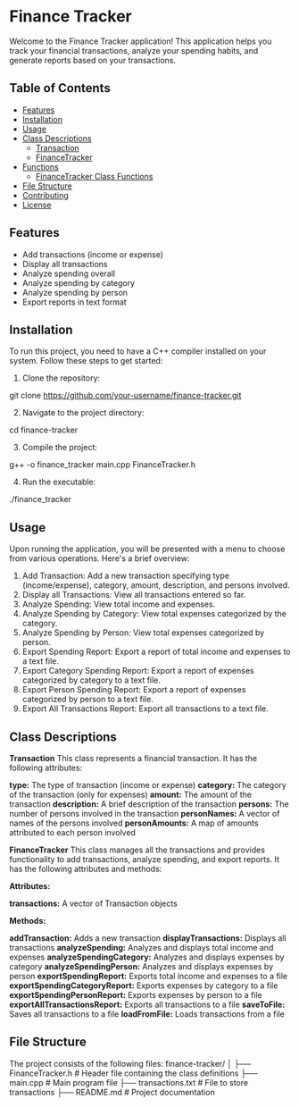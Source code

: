 # Finance Tracker

Welcome to the Finance Tracker application! This application helps you track your financial transactions, analyze your spending habits, and generate reports based on your transactions.

## Table of Contents

- [Features](#features)
- [Installation](#installation)
- [Usage](#usage)
- [Class Descriptions](#class-descriptions)
  - [Transaction](#transaction)
  - [FinanceTracker](#financetracker)
- [Functions](#functions)
  - [FinanceTracker Class Functions](#financetracker-class-functions)
- [File Structure](#file-structure)
- [Contributing](#contributing)
- [License](#license)

## Features

- Add transactions (income or expense)
- Display all transactions
- Analyze spending overall
- Analyze spending by category
- Analyze spending by person
- Export reports in text format

## Installation

To run this project, you need to have a C++ compiler installed on your system. Follow these steps to get started:

1. Clone the repository:

git clone https://github.com/your-username/finance-tracker.git

2. Navigate to the project directory:
   
cd finance-tracker

3. Compile the project:

g++ -o finance_tracker main.cpp FinanceTracker.h

4. Run the executable:

./finance_tracker

## Usage

Upon running the application, you will be presented with a menu to choose from various operations. Here's a brief overview:

1. Add Transaction: Add a new transaction specifying type (income/expense), category, amount, description, and persons involved.
2. Display all Transactions: View all transactions entered so far.
3. Analyze Spending: View total income and expenses.
4. Analyze Spending by Category: View total expenses categorized by the category.
5. Analyze Spending by Person: View total expenses categorized by person.
6. Export Spending Report: Export a report of total income and expenses to a text file.
7. Export Category Spending Report: Export a report of expenses categorized by category to a text file.
8. Export Person Spending Report: Export a report of expenses categorized by person to a text file.
9. Export All Transactions Report: Export all transactions to a text file.

## Class Descriptions

**Transaction**
This class represents a financial transaction. It has the following attributes:

**type:** The type of transaction (income or expense)
**category:** The category of the transaction (only for expenses)
**amount:** The amount of the transaction
**description:** A brief description of the transaction
**persons:** The number of persons involved in the transaction
**personNames:** A vector of names of the persons involved
**personAmounts:** A map of amounts attributed to each person involved

**FinanceTracker**
This class manages all the transactions and provides functionality to add transactions, analyze spending, and export reports. It has the following attributes and methods:

**Attributes:**

**transactions:** A vector of Transaction objects

**Methods:**

**addTransaction:** Adds a new transaction
**displayTransactions:** Displays all transactions
**analyzeSpending:** Analyzes and displays total income and expenses
**analyzeSpendingCategory:** Analyzes and displays expenses by category
**analyzeSpendingPerson:** Analyzes and displays expenses by person
**exportSpendingReport:** Exports total income and expenses to a file
**exportSpendingCategoryReport:** Exports expenses by category to a file
**exportSpendingPersonReport:** Exports expenses by person to a file
**exportAllTransactionsReport:** Exports all transactions to a file
**saveToFile:** Saves all transactions to a file
**loadFromFile:** Loads transactions from a file

## File Structure

The project consists of the following files:
finance-tracker/
│
├── FinanceTracker.h       # Header file containing the class definitions
├── main.cpp               # Main program file
├── transactions.txt       # File to store transactions
├── README.md              # Project documentation
